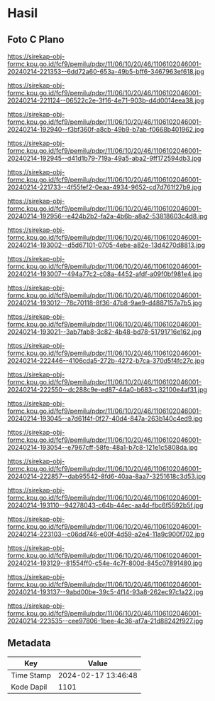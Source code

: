 # Hasil

## Foto C Plano

https://sirekap-obj-formc.kpu.go.id/fcf9/pemilu/pdpr/11/06/10/20/46/1106102046001-20240214-221353--6dd72a60-653a-49b5-bff6-3467963ef618.jpg

https://sirekap-obj-formc.kpu.go.id/fcf9/pemilu/pdpr/11/06/10/20/46/1106102046001-20240214-221124--06522c2e-3f16-4e71-903b-d4d0014eea38.jpg

https://sirekap-obj-formc.kpu.go.id/fcf9/pemilu/pdpr/11/06/10/20/46/1106102046001-20240214-192940--f3bf360f-a8cb-49b9-b7ab-f0668b401962.jpg

https://sirekap-obj-formc.kpu.go.id/fcf9/pemilu/pdpr/11/06/10/20/46/1106102046001-20240214-192945--d41d1b79-719a-49a5-aba2-9ff172594db3.jpg

https://sirekap-obj-formc.kpu.go.id/fcf9/pemilu/pdpr/11/06/10/20/46/1106102046001-20240214-221733--4f55fef2-0eaa-4934-9652-cd7d761f27b9.jpg

https://sirekap-obj-formc.kpu.go.id/fcf9/pemilu/pdpr/11/06/10/20/46/1106102046001-20240214-192956--e424b2b2-fa2a-4b6b-a8a2-53818603c4d8.jpg

https://sirekap-obj-formc.kpu.go.id/fcf9/pemilu/pdpr/11/06/10/20/46/1106102046001-20240214-193002--d5d67101-0705-4ebe-a82e-13d4270d8813.jpg

https://sirekap-obj-formc.kpu.go.id/fcf9/pemilu/pdpr/11/06/10/20/46/1106102046001-20240214-193007--494a77c2-c08a-4452-afdf-a09f0bf981e4.jpg

https://sirekap-obj-formc.kpu.go.id/fcf9/pemilu/pdpr/11/06/10/20/46/1106102046001-20240214-193012--78c70118-8f36-47b8-9ae9-d4887157a7b5.jpg

https://sirekap-obj-formc.kpu.go.id/fcf9/pemilu/pdpr/11/06/10/20/46/1106102046001-20240214-193021--3ab7fab8-3c82-4b48-bd78-51791716e162.jpg

https://sirekap-obj-formc.kpu.go.id/fcf9/pemilu/pdpr/11/06/10/20/46/1106102046001-20240214-222446--4106cda5-272b-4272-b7ca-370d5f4fc27c.jpg

https://sirekap-obj-formc.kpu.go.id/fcf9/pemilu/pdpr/11/06/10/20/46/1106102046001-20240214-222550--dc288c9e-ed87-44a0-b683-c32100e4af31.jpg

https://sirekap-obj-formc.kpu.go.id/fcf9/pemilu/pdpr/11/06/10/20/46/1106102046001-20240214-193045--a7d61f4f-0f27-40d4-847a-263b140c4ed9.jpg

https://sirekap-obj-formc.kpu.go.id/fcf9/pemilu/pdpr/11/06/10/20/46/1106102046001-20240214-193054--e7967cff-58fe-48a1-b7c8-121e1c5808da.jpg

https://sirekap-obj-formc.kpu.go.id/fcf9/pemilu/pdpr/11/06/10/20/46/1106102046001-20240214-222857--dab95542-8fd6-40aa-8aa7-3251618c3d53.jpg

https://sirekap-obj-formc.kpu.go.id/fcf9/pemilu/pdpr/11/06/10/20/46/1106102046001-20240214-193110--94278043-c64b-44ec-aa4d-fbc6f5592b5f.jpg

https://sirekap-obj-formc.kpu.go.id/fcf9/pemilu/pdpr/11/06/10/20/46/1106102046001-20240214-223103--c06dd746-e00f-4d59-a2e4-11a9c900f702.jpg

https://sirekap-obj-formc.kpu.go.id/fcf9/pemilu/pdpr/11/06/10/20/46/1106102046001-20240214-193129--81554ff0-c54e-4c7f-800d-845c07891480.jpg

https://sirekap-obj-formc.kpu.go.id/fcf9/pemilu/pdpr/11/06/10/20/46/1106102046001-20240214-193137--9abd00be-39c5-4f14-93a8-262ec97c1a22.jpg

https://sirekap-obj-formc.kpu.go.id/fcf9/pemilu/pdpr/11/06/10/20/46/1106102046001-20240214-223535--cee97806-1bee-4c36-af7a-21d88242f927.jpg


## Metadata

| Key        | Value               |
| ---------- | ------------------- |
| Time Stamp | 2024-02-17 13:46:48 |
| Kode Dapil | 1101                |



